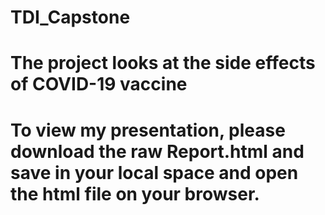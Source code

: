 # TDI_Capstone

# The project looks at the side effects of COVID-19 vaccine

# To view my presentation, please download the raw Report.html and save in your local space and open the html file on your browser. 
